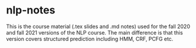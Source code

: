 # nlp-notes
This is the course material (.tex slides and .md notes) used for the fall 2020 and fall 2021 versions of the NLP course. The main difference is that this version covers structured prediction including HMM, CRF, PCFG etc.
